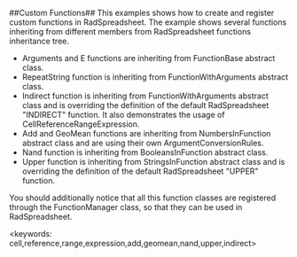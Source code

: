 ##Custom Functions##
This examples shows how to create and register custom functions in RadSpreadsheet.
The example shows several functions inheriting from different members from RadSpreadsheet functions inheritance tree.
 - Arguments and E functions are inheriting from FunctionBase abstract class.
 - RepeatString function is inheriting from FunctionWithArguments abstract class.
 - Indirect function is inheriting from FunctionWithArguments abstract class and is overriding the definition of the default RadSpreadsheet "INDIRECT" function. It also demonstrates the usage of CellReferenceRangeExpression.
 - Add and GeoMean functions are inheriting from NumbersInFunction abstract class and are using their own ArgumentConversionRules.
 - Nand function is inheriting from BooleansInFunction abstract class.
 - Upper function is inheriting from StringsInFunction abstract class and is overriding the definition of the default RadSpreadsheet "UPPER" function.
 
You should additionally notice that all this function classes are registered through the FunctionManager class, so that they can be used in RadSpreadsheet.

<keywords: cell,reference,range,expression,add,geomean,nand,upper,indirect>